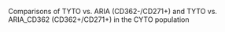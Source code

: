 Comparisons of TYTO vs. ARIA (CD362-/CD271+) and TYTO vs. ARIA_CD362 (CD362+/CD271+) in the CYTO population
